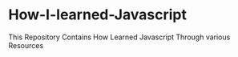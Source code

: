 # How-I-learned-Javascript
This Repository Contains How Learned Javascript Through various Resources
